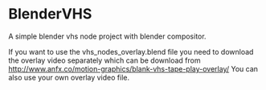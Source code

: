 # BlenderVHS
A simple blender vhs node project with blender compositor.

If you want to use the vhs_nodes_overlay.blend file you need to download the overlay video separately
which can be download from http://www.anfx.co/motion-graphics/blank-vhs-tape-play-overlay/
You can also use your own overlay video file.
